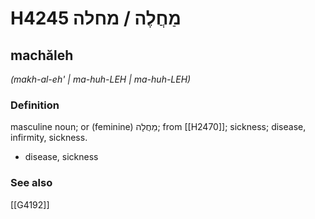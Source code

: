 # H4245 מַחֲלֶה / מחלה

## machăleh

_(makh-al-eh' | ma-huh-LEH | ma-huh-LEH)_

### Definition

masculine noun; or (feminine) מַחֲלָה; from [[H2470]]; sickness; disease, infirmity, sickness.

- disease, sickness
### See also

[[G4192]]


